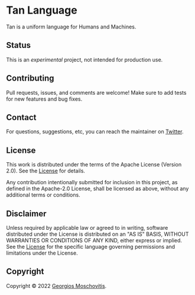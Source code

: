 # Tan Language

Tan is a uniform language for Humans and Machines.

## Status

This is an _experimental_ project, not intended for production use.

## Contributing

Pull requests, issues, and comments are welcome! Make sure to add tests for new
features and bug fixes.

## Contact

For questions, suggestions, etc, you can reach the maintainer on
[Twitter](https://twitter.com/gmosx).

## License

This work is distributed under the terms of the Apache License (Version 2.0).
See the [License](LICENSE.txt) for details.

Any contribution intentionally submitted for inclusion in this project, as
defined in the Apache-2.0 License, shall be licensed as above, without any
additional terms or conditions.

## Disclaimer

Unless required by applicable law or agreed to in writing, software
distributed under the License is distributed on an "AS IS" BASIS,
WITHOUT WARRANTIES OR CONDITIONS OF ANY KIND, either express or implied.
See the [License](LICENSE.txt) for the specific language governing permissions and
limitations under the License.

## Copyright

Copyright © 2022 [Georgios Moschovitis](https://gmosx.ninja).